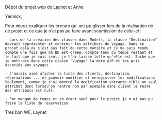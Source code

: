 Dépot du projet web de Laynet et Anne

Yannick, 

Pour mieux expliquer les erreurs qui ont pu glisser lors de la réalisation de ce projet et ce que je n'ai pas pu faire avant soumission de celui-ci : 

    - Lors de la création des classes dans Models, la classe "Destination" devrait représenter et contenir les attributs de Voyage. Dans ce projet cela ne s'est pas fait de cette manière et je me suis rendu compte une fois que ma BD est créée. Compte tenu du temps restant et le fait que je suis seul, je l'ai laissé telle qu'elle est. Sache que je mettrais dans cette classe 'Voyage' la date A/R et les prix associés aux voyages.
    
    - J'aurais aimé aficher la liste des clients, destination, réservations ... et pouvoir modifier et enregistrer les modifications. Seulement, comme je t'ai montré la modification entrante cible un seul attribut donc lorsqu'on rentre nom par exemple dans client le reste des attributs est null. 
    
    - Par manque de temps et en étant seul pour le projet je n'ai pas pu faire la liste de reservation 
    
 Très bon WE, 
 Laynet

